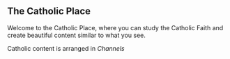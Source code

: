 ## The Catholic Place
Welcome to the Catholic Place, where you can study the Catholic Faith and create beautiful content similar to what you see.

Catholic content is arranged in *Channels*
